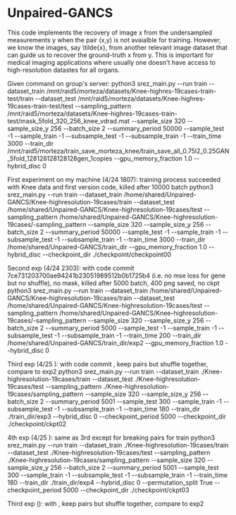 # Unpaired-GANCS
This code implements the recovery of image x from the undersampled measurements y when the pair (x,y) is not avaialble for training. However, we know the images, say \tilde{x}, from another relevant image dataset that can guide us to recover the ground-truth x from y. This is important for medical imaging applications where usually one doesn't have access to high-resolution datastes for all organs. 

Given command on group's server: python3 srez_main.py --run train --dataset_train /mnt/raid5/morteza/datasets/Knee-highres-19cases-train-test/train --dataset_test /mnt/raid5/morteza/datasets/Knee-highres-19cases-train-test/test --sampling_pattern /mnt/raid5/morteza/datasets/Knee-highres-19cases-train-test/mask_5fold_320_256_knee_vdrad.mat --sample_size 320 --sample_size_y 256 --batch_size 2 --summary_period 50000 --sample_test -1 --sample_train -1 --subsample_test -1 --subsample_train -1 --train_time 3000 --train_dir /mnt/raid5/morteza/train_save_morteza_knee/train_save_all_0.75l2_0.25GAN_5fold_128128128128128gen_1copies --gpu_memory_fraction 1.0 --hybrid_disc 0 

First experiment on my machine (4/24 1807): training process succeeded with Knee data and first version code, killed after 10000 batch
python3 srez_main.py --run train --dataset_train /home/shared/Unpaired-GANCS/Knee-highresolution-19cases/train --dataset_test /home/shared/Unpaired-GANCS/Knee-highresolution-19cases/test --sampling_pattern /home/shared/Unpaired-GANCS/Knee-highresolution-19cases/-sampling_pattern --sample_size 320 --sample_size_y 256 --batch_size 2 --summary_period 50000 --sample_test -1 --sample_train -1 --subsample_test -1 --subsample_train -1 --train_time 3000 --train_dir /home/shared/Unpaired-GANCS/train_dir --gpu_memory_fraction 1.0 --hybrid_disc --checkpoint_dir ./checkpoint/checkpoint00

Second exp (4/24 2303): with code commit 7ce731203700ae94241b23051989512b0b1725b4 (i.e. no mse loss for gene but no shuffle), no mask, killed after 5000 batch, 400 png saved, no ckpt
python3 srez_main.py --run train --dataset_train /home/shared/Unpaired-GANCS/Knee-highresolution-19cases/train --dataset_test /home/shared/Unpaired-GANCS/Knee-highresolution-19cases/test --sampling_pattern /home/shared/Unpaired-GANCS/Knee-highresolution-19cases/-sampling_pattern --sample_size 320 --sample_size_y 256 --batch_size 2 --summary_period 5000 --sample_test -1 --sample_train -1 --subsample_test -1 --subsample_train -1 --train_time 200 --train_dir /home/shared/Unpaired-GANCS/train_dir/exp2 --gpu_memory_fraction 1.0 --hybrid_disc 0

Third exp (4/25 ): with code commit , keep pairs but shuffle together, compare to exp2
python3 srez_main.py --run train --dataset_train ./Knee-highresolution-19cases/train --dataset_test ./Knee-highresolution-19cases/test --sampling_pattern ./Knee-highresolution-19cases/sampling_pattern --sample_size 320 --sample_size_y 256 --batch_size 2 --summary_period 5001 --sample_test 300 --sample_train -1 --subsample_test -1 --subsample_train -1 --train_time 180 --train_dir ./train_dir/exp3 --hybrid_disc 0 --checkpoint_period 5000 --checkpoint_dir ./checkpoint/ckpt02

4th exp (4/25 ): same as 3rd except for breaking pairs for train
python3 srez_main.py --run train --dataset_train ./Knee-highresolution-19cases/train --dataset_test ./Knee-highresolution-19cases/test --sampling_pattern ./Knee-highresolution-19cases/sampling_pattern --sample_size 320 --sample_size_y 256 --batch_size 2 --summary_period 5001 --sample_test 300 --sample_train -1 --subsample_test -1 --subsample_train -1 --train_time 180 --train_dir ./train_dir/exp4 --hybrid_disc 0 --permutation_split True --checkpoint_period 5000 --checkpoint_dir ./checkpoint/ckpt03

Third exp (): with , keep pairs but shuffle together, compare to exp2
